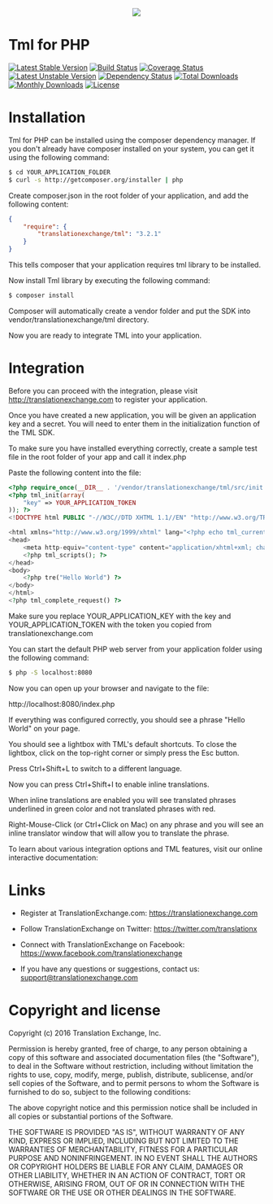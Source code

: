 <p align="center">
  <img src="https://avatars0.githubusercontent.com/u/1316274?v=3&s=200">
</p>

Tml for PHP
==================

[![Latest Stable Version](https://poser.pugx.org/translationexchange/tml/v/stable)](https://packagist.org/packages/translationexchange/tml)
[![Build Status](https://travis-ci.org/translationexchange/tml-php.svg?branch=master)](https://travis-ci.org/translationexchange/tml-php)
[![Coverage Status](https://coveralls.io/repos/translationexchange/tml-php/badge.svg)](https://coveralls.io/r/translationexchange/tml-php)
[![Latest Unstable Version](https://poser.pugx.org/translationexchange/tml/v/unstable)](https://packagist.org/packages/translationexchange/tml)
[![Dependency Status](https://www.versioneye.com/user/projects/54c9c297de7924f81a00000c/badge.svg?style=flat)](https://www.versioneye.com/user/projects/54c9c297de7924f81a00000c)
[![Total Downloads](https://poser.pugx.org/translationexchange/tml/downloads)](https://packagist.org/packages/translationexchange/tml)
[![Monthly Downloads](https://poser.pugx.org/translationexchange/tml/d/monthly)](https://packagist.org/packages/translationexchange/tml)
[![License](https://poser.pugx.org/translationexchange/tml/license)](https://packagist.org/packages/translationexchange/tml)

Installation
==================

Tml for PHP can be installed using the composer dependency manager. If you don't already have composer installed on your system, you can get it using the following command:

```sh
$ cd YOUR_APPLICATION_FOLDER
$ curl -s http://getcomposer.org/installer | php
```

Create composer.json in the root folder of your application, and add the following content:

```json
{
    "require": {
        "translationexchange/tml": "3.2.1"
    }
}
```

This tells composer that your application requires tml library to be installed.

Now install Tml library by executing the following command:

```sh
$ composer install
```

Composer will automatically create a vendor folder and put the SDK into vendor/translationexchange/tml directory.

Now you are ready to integrate TML into your application.


Integration
==================

Before you can proceed with the integration, please visit http://translationexchange.com to register your application.

Once you have created a new application, you will be given an application key and a secret. You will need to enter them in the initialization function of the TML SDK.

To make sure you have installed everything correctly, create a sample test file in the root folder of your app and call it index.php

Paste the following content into the file:

```php
<?php require_once(__DIR__ . '/vendor/translationexchange/tml/src/init.php'); ?>
<?php tml_init(array(
    "key" => YOUR_APPLICATION_TOKEN
)); ?>
<!DOCTYPE html PUBLIC "-//W3C//DTD XHTML 1.1//EN" "http://www.w3.org/TR/xhtml11/DTD/xhtml11.dtd">

<html xmlns="http://www.w3.org/1999/xhtml" lang="<?php echo tml_current_locale(); ?>">
<head>
    <meta http-equiv="content-type" content="application/xhtml+xml; charset=UTF-8" />
    <?php tml_scripts(); ?>
</head>
<body>
    <?php tre("Hello World") ?>
</body>
</html>
<?php tml_complete_request() ?>
```


Make sure you replace YOUR_APPLICATION_KEY with the key and YOUR_APPLICATION_TOKEN with the token you copied from translationexchange.com

You can start the default PHP web server from your application folder using the following command:

```sh
$ php -S localhost:8080
```

Now you can open up your browser and navigate to the file:

http://localhost:8080/index.php


If everything was configured correctly, you should see a phrase "Hello World" on your page.

You should see a lightbox with TML's default shortcuts. To close the lightbox, click on the top-right corner or simply press the Esc button.

Press Ctrl+Shift+L to switch to a different language.

Now you can press Ctrl+Shift+I to enable inline translations.

When inline translations are enabled you will see translated phrases underlined in green color and not translated phrases with red.

Right-Mouse-Click (or Ctrl+Click on Mac) on any phrase and you will see an inline translator window that will allow you to translate the phrase.

To learn about various integration options and TML features, visit our online interactive documentation:


Links
==================

* Register at TranslationExchange.com: https://translationexchange.com

* Follow TranslationExchange on Twitter: https://twitter.com/translationx

* Connect with TranslationExchange on Facebook: https://www.facebook.com/translationexchange

* If you have any questions or suggestions, contact us: support@translationexchange.com


Copyright and license
==================

Copyright (c) 2016 Translation Exchange, Inc.

Permission is hereby granted, free of charge, to any person obtaining
a copy of this software and associated documentation files (the
"Software"), to deal in the Software without restriction, including
without limitation the rights to use, copy, modify, merge, publish,
distribute, sublicense, and/or sell copies of the Software, and to
permit persons to whom the Software is furnished to do so, subject to
the following conditions:

The above copyright notice and this permission notice shall be
included in all copies or substantial portions of the Software.

THE SOFTWARE IS PROVIDED "AS IS", WITHOUT WARRANTY OF ANY KIND,
EXPRESS OR IMPLIED, INCLUDING BUT NOT LIMITED TO THE WARRANTIES OF
MERCHANTABILITY, FITNESS FOR A PARTICULAR PURPOSE AND
NONINFRINGEMENT. IN NO EVENT SHALL THE AUTHORS OR COPYRIGHT HOLDERS BE
LIABLE FOR ANY CLAIM, DAMAGES OR OTHER LIABILITY, WHETHER IN AN ACTION
OF CONTRACT, TORT OR OTHERWISE, ARISING FROM, OUT OF OR IN CONNECTION
WITH THE SOFTWARE OR THE USE OR OTHER DEALINGS IN THE SOFTWARE.
